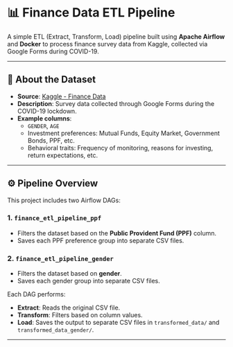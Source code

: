 # 📊 Finance Data ETL Pipeline
A simple ETL (Extract, Transform, Load) pipeline built using **Apache Airflow** and **Docker** to process finance survey data from Kaggle, collected via Google Forms during COVID-19.

---

## 🧠 About the Dataset

- **Source**: [Kaggle - Finance Data](https://www.kaggle.com/datasets/nitindatta/finance-data)
- **Description**: Survey data collected through Google Forms during the COVID-19 lockdown.
- **Example columns**:
  - `GENDER`, `AGE`
  - Investment preferences: Mutual Funds, Equity Market, Government Bonds, PPF, etc.
  - Behavioral traits: Frequency of monitoring, reasons for investing, return expectations, etc.

---

## ⚙️ Pipeline Overview

This project includes two Airflow DAGs:

### 1. `finance_etl_pipeline_ppf`
- Filters the dataset based on the **Public Provident Fund (PPF)** column.
- Saves each PPF preference group into separate CSV files.

### 2. `finance_etl_pipeline_gender`
- Filters the dataset based on **gender**.
- Saves each gender group into separate CSV files.

Each DAG performs:

- **Extract**: Reads the original CSV file.
- **Transform**: Filters based on column values.
- **Load**: Saves the output to separate CSV files in `transformed_data/` and `transformed_data_gender/`.

---



